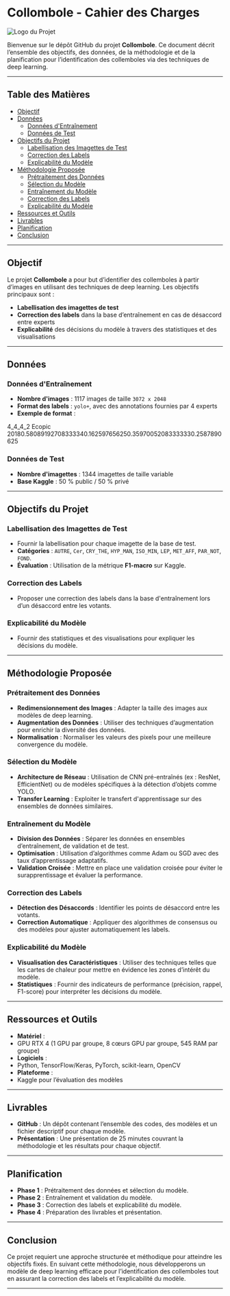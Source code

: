<!-- ================================================================== -->
<!--                       Challenge Collombole              -->
<!-- ================================================================== -->

# Collombole - Cahier des Charges

![Logo du Projet](https://www.encyclopedie-environnement.org/app/uploads/2017/10/collemboles_fig3_collembole-furca-tube-ventral.jpg "Logo du Projet")


Bienvenue sur le dépôt GitHub du projet **Collombole**. Ce document décrit l’ensemble des objectifs, des données, de la méthodologie et de la planification pour l’identification des collemboles via des techniques de deep learning.

---

## Table des Matières

- [Objectif](#objectif)
- [Données](#données)
  - [Données d'Entraînement](#données-dentrainement)
  - [Données de Test](#données-de-test)
- [Objectifs du Projet](#objectifs-du-projet)
  - [Labellisation des Imagettes de Test](#labellisation-des-imagettes-de-test)
  - [Correction des Labels](#correction-des-labels)
  - [Explicabilité du Modèle](#explicabilité-du-modèle)
- [Méthodologie Proposée](#méthodologie-proposée)
  - [Prétraitement des Données](#prétraitement-des-données)
  - [Sélection du Modèle](#sélection-du-modèle)
  - [Entraînement du Modèle](#entraînement-du-modèle)
  - [Correction des Labels](#correction-des-labels-1)
  - [Explicabilité du Modèle](#explicabilité-du-modèle-1)
- [Ressources et Outils](#ressources-et-outils)
- [Livrables](#livrables)
- [Planification](#planification)
- [Conclusion](#conclusion)

---

## Objectif

Le projet **Collombole** a pour but d’identifier des collemboles à partir d’images en utilisant des techniques de deep learning. Les objectifs principaux sont :
- **Labellisation des imagettes de test**
- **Correction des labels** dans la base d’entraînement en cas de désaccord entre experts
- **Explicabilité** des décisions du modèle à travers des statistiques et des visualisations

---

## Données

### Données d'Entraînement

- **Nombre d'images** : 1117 images de taille `3072 x 2048`
- **Format des labels** : `yolo+`, avec des annotations fournies par 4 experts  
- **Exemple de format** :

4_4_4_2 Ecopic 20180.58089192708333340.162597656250.35970052083333330.2587890625


### Données de Test

- **Nombre d'imagettes** : 1344 imagettes de taille variable
- **Base Kaggle** : 50 % public / 50 % privé

---

## Objectifs du Projet

### Labellisation des Imagettes de Test

- Fournir la labellisation pour chaque imagette de la base de test.
- **Catégories** : `AUTRE`, `Cer`, `CRY_THE`, `HYP_MAN`, `ISO_MIN`, `LEP`, `MET_AFF`, `PAR_NOT`, `FOND`.
- **Évaluation** : Utilisation de la métrique **F1-macro** sur Kaggle.

### Correction des Labels

- Proposer une correction des labels dans la base d'entraînement lors d’un désaccord entre les votants.

### Explicabilité du Modèle

- Fournir des statistiques et des visualisations pour expliquer les décisions du modèle.

---

## Méthodologie Proposée

### Prétraitement des Données

- **Redimensionnement des Images** : Adapter la taille des images aux modèles de deep learning.
- **Augmentation des Données** : Utiliser des techniques d’augmentation pour enrichir la diversité des données.
- **Normalisation** : Normaliser les valeurs des pixels pour une meilleure convergence du modèle.

### Sélection du Modèle

- **Architecture de Réseau** : Utilisation de CNN pré-entraînés (ex : ResNet, EfficientNet) ou de modèles spécifiques à la détection d’objets comme YOLO.
- **Transfer Learning** : Exploiter le transfert d'apprentissage sur des ensembles de données similaires.

### Entraînement du Modèle

- **Division des Données** : Séparer les données en ensembles d’entraînement, de validation et de test.
- **Optimisation** : Utilisation d’algorithmes comme Adam ou SGD avec des taux d’apprentissage adaptatifs.
- **Validation Croisée** : Mettre en place une validation croisée pour éviter le surapprentissage et évaluer la performance.

### Correction des Labels

- **Détection des Désaccords** : Identifier les points de désaccord entre les votants.
- **Correction Automatique** : Appliquer des algorithmes de consensus ou des modèles pour ajuster automatiquement les labels.

### Explicabilité du Modèle

- **Visualisation des Caractéristiques** : Utiliser des techniques telles que les cartes de chaleur pour mettre en évidence les zones d’intérêt du modèle.
- **Statistiques** : Fournir des indicateurs de performance (précision, rappel, F1-score) pour interpréter les décisions du modèle.

---

## Ressources et Outils

- **Matériel** : 
- GPU RTX 4 (1 GPU par groupe, 8 cœurs GPU par groupe, 545 RAM par groupe)
- **Logiciels** : 
- Python, TensorFlow/Keras, PyTorch, scikit-learn, OpenCV
- **Plateforme** : 
- Kaggle pour l’évaluation des modèles

---

## Livrables

- **GitHub** : Un dépôt contenant l’ensemble des codes, des modèles et un fichier descriptif pour chaque modèle.
- **Présentation** : Une présentation de 25 minutes couvrant la méthodologie et les résultats pour chaque objectif.

---

## Planification

- **Phase 1** : Prétraitement des données et sélection du modèle.
- **Phase 2** : Entraînement et validation du modèle.
- **Phase 3** : Correction des labels et explicabilité du modèle.
- **Phase 4** : Préparation des livrables et présentation.

---

## Conclusion

Ce projet requiert une approche structurée et méthodique pour atteindre les objectifs fixés. En suivant cette méthodologie, nous développerons un modèle de deep learning efficace pour l’identification des collemboles tout en assurant la correction des labels et l’explicabilité du modèle.

---


